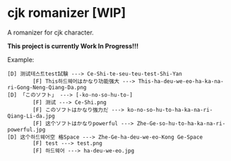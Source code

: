 # cjk romanizer [WIP]

A romanizer for cjk character.


**This project is currently Work In Progress!!!**

Example:
```
[D] 测试테스트test試験 ---> Ce-Shi-te-seu-teu-test-Shi-Yan
        [F] This하드웨어はかなり功能强大 ---> This-ha-deu-we-eo-ha-ka-na-ri-Gong-Neng-Qiang-Da.png
[D] 「このソフト」 ---> [-ko-no-so-hu-to-]
        [F] 测试 ---> Ce-Shi.png
        [F] このソフトはかなり強力だ ---> ko-no-so-hu-to-ha-ka-na-ri-Qiang-Li-da.jpg
        [F] 这个ソフトはかなりpowerful ---> Zhe-Ge-so-hu-to-ha-ka-na-ri-powerful.jpg
[D] 这个하드웨어空 格Space ---> Zhe-Ge-ha-deu-we-eo-Kong Ge-Space
        [F] test ---> test.png
        [F] 하드웨어 ---> ha-deu-we-eo.jpg
```
